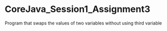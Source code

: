 # CoreJava_Session1_Assignment3
 Program that swaps the values of two variables without using third variable
